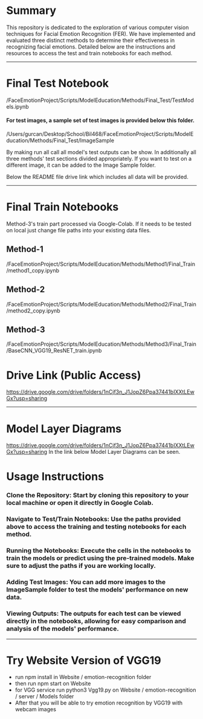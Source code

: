 # Summary
This repository is dedicated to the exploration of various computer vision techniques for Facial Emotion Recognition (FER). We have implemented and evaluated three distinct methods to determine their effectiveness in recognizing facial emotions. Detailed below are the instructions and resources to access the test and train notebooks for each method.

---

# Final Test Notebook
/FaceEmotionProject/Scripts/ModelEducation/Methods/Final_Test/TestModels.ipynb

#### For test images, a sample set of test images is provided below this folder.
/Users/gurcan/Desktop/School/Bil468/FaceEmotionProject/Scripts/ModelEducation/Methods/Final_Test/ImageSample

By making run all call all model's test outputs can be show. In additionally all three methods' test sections divided appropriately. If you want to test on a different image, it can be added to the Image Sample folder.

Below the README file drive link which includes all data will be provided.

---

# Final Train Notebooks
Method-3's train part processed via Google-Colab. If it needs to be tested on local just change file paths into your existing data files.
## Method-1
/FaceEmotionProject/Scripts/ModelEducation/Methods/Method1/Final_Train/method1_copy.ipynb

## Method-2
/FaceEmotionProject/Scripts/ModelEducation/Methods/Method2/Final_Train/method2_copy.ipynb

## Method-3
/FaceEmotionProject/Scripts/ModelEducation/Methods/Method3/Final_Train/BaseCNN_VGG19_ResNET_train.ipynb

# Drive Link (Public Access)
https://drive.google.com/drive/folders/1nCjf3n_J1JopZ6Ppa37441bIXXtLEwGx?usp=sharing

---

# Model Layer Diagrams
https://drive.google.com/drive/folders/1nCjf3n_J1JopZ6Ppa37441bIXXtLEwGx?usp=sharing
In the link below Model Layer Diagrams can be seen.

# Usage Instructions
### Clone the Repository: Start by cloning this repository to your local machine or open it directly in Google Colab.

### Navigate to Test/Train Notebooks: Use the paths provided above to access the training and testing notebooks for each method.

### Running the Notebooks: Execute the cells in the notebooks to train the models or predict using the pre-trained models. Make sure to adjust the paths if you are working locally.

### Adding Test Images: You can add more images to the ImageSample folder to test the models' performance on new data.

### Viewing Outputs: The outputs for each test can be viewed directly in the notebooks, allowing for easy comparison and analysis of the models' performance.

---

# Try Website Version of VGG19

- run npm install in Website / emotion-recognition folder
- then run npm start on Website
- for VGG service run python3 Vgg19.py on Website / emotion-recognition / server / Models folder
- After that you will be able to try emotion recognition by VGG19 with webcam images